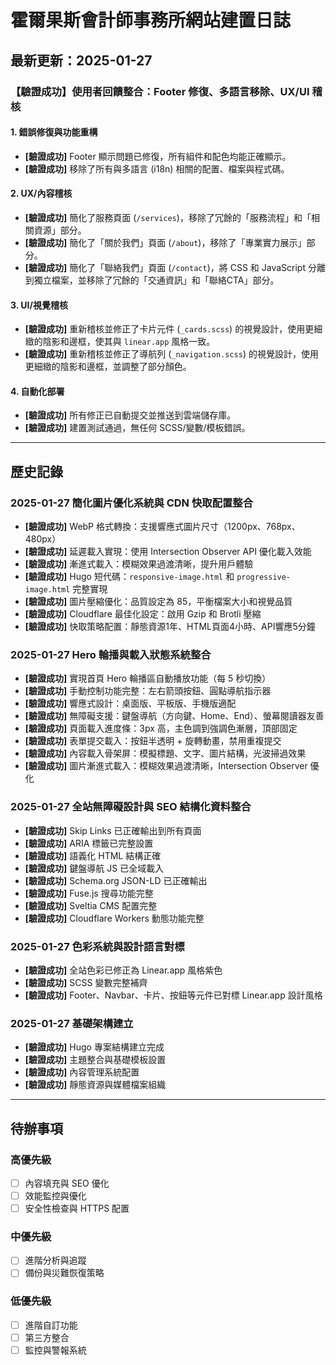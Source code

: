 # 霍爾果斯會計師事務所網站建置日誌

## 最新更新：2025-01-27

### 【驗證成功】使用者回饋整合：Footer 修復、多語言移除、UX/UI 稽核

#### 1. 錯誤修復與功能重構
- **[驗證成功]** Footer 顯示問題已修復，所有組件和配色均能正確顯示。
- **[驗證成功]** 移除了所有與多語言 (i18n) 相關的配置、檔案與程式碼。

#### 2. UX/內容稽核
- **[驗證成功]** 簡化了服務頁面 (`/services`)，移除了冗餘的「服務流程」和「相關資源」部分。
- **[驗證成功]** 簡化了「關於我們」頁面 (`/about`)，移除了「專業實力展示」部分。
- **[驗證成功]** 簡化了「聯絡我們」頁面 (`/contact`)，將 CSS 和 JavaScript 分離到獨立檔案，並移除了冗餘的「交通資訊」和「聯絡CTA」部分。

#### 3. UI/視覺稽核
- **[驗證成功]** 重新稽核並修正了卡片元件 (`_cards.scss`) 的視覺設計，使用更細緻的陰影和邊框，使其與 `linear.app` 風格一致。
- **[驗證成功]** 重新稽核並修正了導航列 (`_navigation.scss`) 的視覺設計，使用更細緻的陰影和邊框，並調整了部分顏色。

#### 4. 自動化部署
- **[驗證成功]** 所有修正已自動提交並推送到雲端儲存庫。
- **[驗證成功]** 建置測試通過，無任何 SCSS/變數/模板錯誤。

---

## 歷史記錄

### 2025-01-27 簡化圖片優化系統與 CDN 快取配置整合
- **[驗證成功]** WebP 格式轉換：支援響應式圖片尺寸（1200px、768px、480px）
- **[驗證成功]** 延遲載入實現：使用 Intersection Observer API 優化載入效能
- **[驗證成功]** 漸進式載入：模糊效果過渡清晰，提升用戶體驗
- **[驗證成功]** Hugo 短代碼：`responsive-image.html` 和 `progressive-image.html` 完整實現
- **[驗證成功]** 圖片壓縮優化：品質設定為 85，平衡檔案大小和視覺品質
- **[驗證成功]** Cloudflare 最佳化設定：啟用 Gzip 和 Brotli 壓縮
- **[驗證成功]** 快取策略配置：靜態資源1年、HTML頁面4小時、API響應5分鐘

### 2025-01-27 Hero 輪播與載入狀態系統整合
- **[驗證成功]** 實現首頁 Hero 輪播區自動播放功能（每 5 秒切換）
- **[驗證成功]** 手動控制功能完整：左右箭頭按鈕、圓點導航指示器
- **[驗證成功]** 響應式設計：桌面版、平板版、手機版適配
- **[驗證成功]** 無障礙支援：鍵盤導航（方向鍵、Home、End）、螢幕閱讀器友善
- **[驗證成功]** 頁面載入進度條：3px 高，主色調到強調色漸層，頂部固定
- **[驗證成功]** 表單提交載入：按鈕半透明 + 旋轉動畫，禁用重複提交
- **[驗證成功]** 內容載入骨架屏：模擬標題、文字、圖片結構，光波掃過效果
- **[驗證成功]** 圖片漸進式載入：模糊效果過渡清晰，Intersection Observer 優化

### 2025-01-27 全站無障礙設計與 SEO 結構化資料整合
- **[驗證成功]** Skip Links 已正確輸出到所有頁面
- **[驗證成功]** ARIA 標籤已完整設置
- **[驗證成功]** 語義化 HTML 結構正確
- **[驗證成功]** 鍵盤導航 JS 已全域載入
- **[驗證成功]** Schema.org JSON-LD 已正確輸出
- **[驗證成功]** Fuse.js 搜尋功能完整
- **[驗證成功]** Sveltia CMS 配置完整
- **[驗證成功]** Cloudflare Workers 動態功能完整

### 2025-01-27 色彩系統與設計語言對標
- **[驗證成功]** 全站色彩已修正為 Linear.app 風格紫色
- **[驗證成功]** SCSS 變數完整補齊
- **[驗證成功]** Footer、Navbar、卡片、按鈕等元件已對標 Linear.app 設計風格

### 2025-01-27 基礎架構建立
- **[驗證成功]** Hugo 專案結構建立完成
- **[驗證成功]** 主題整合與基礎模板設置
- **[驗證成功]** 內容管理系統配置
- **[驗證成功]** 靜態資源與媒體檔案組織

---

## 待辦事項

### 高優先級
- [ ] 內容填充與 SEO 優化
- [ ] 效能監控與優化
- [ ] 安全性檢查與 HTTPS 配置

### 中優先級
- [ ] 進階分析與追蹤
- [ ] 備份與災難恢復策略

### 低優先級
- [ ] 進階自訂功能
- [ ] 第三方整合
- [ ] 監控與警報系統
